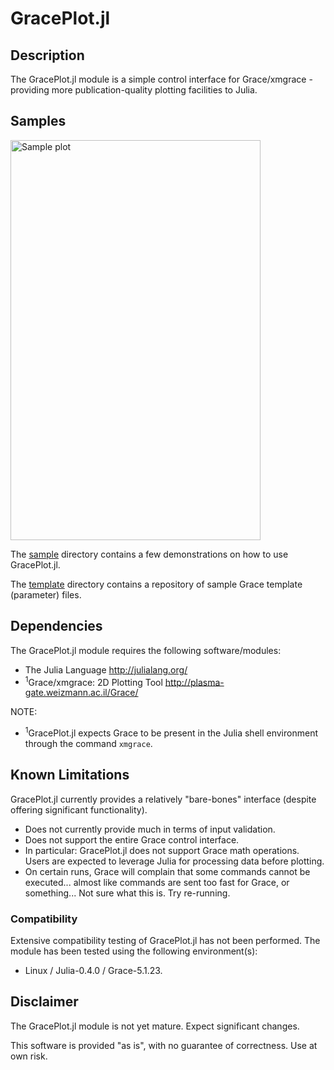 # GracePlot.jl

## Description

The GracePlot.jl module is a simple control interface for Grace/xmgrace - providing more publication-quality plotting facilities to Julia.

## Samples

<img src="https://github.com/ma-laforge/FileRepo/tree/master/GracePlot/sampleplots/graceplot2x2.png" alt="Sample plot" width="400" height="640"></img>

The [sample](sample/) directory contains a few demonstrations on how to use GracePlot.jl.

The [template](sample/template/) directory contains a repository of sample Grace template (parameter) files.

## Dependencies

The GracePlot.jl module requires the following software/modules:

 - The Julia Language <http://julialang.org/>
 - <sup>1</sup>Grace/xmgrace: 2D Plotting Tool <http://plasma-gate.weizmann.ac.il/Grace/>

NOTE:

 - <sup>1</sup>GracePlot.jl expects Grace to be present in the Julia shell environment through the command `xmgrace`.

## Known Limitations

GracePlot.jl currently provides a relatively "bare-bones" interface (despite offering significant functionality).

 - Does not currently provide much in terms of input validation.
 - Does not support the entire Grace control interface.
  - In particular: GracePlot.jl does not support Grace math operations.  Users are expected to leverage Julia for processing data before plotting.
 - On certain runs, Grace will complain that some commands cannot be executed... almost like commands are sent too fast for Grace, or something...  Not sure what this is.  Try re-running.

### Compatibility

Extensive compatibility testing of GracePlot.jl has not been performed.  The module has been tested using the following environment(s):

 - Linux / Julia-0.4.0 / Grace-5.1.23.

## Disclaimer

The GracePlot.jl module is not yet mature.  Expect significant changes.

This software is provided "as is", with no guarantee of correctness.  Use at own risk.
